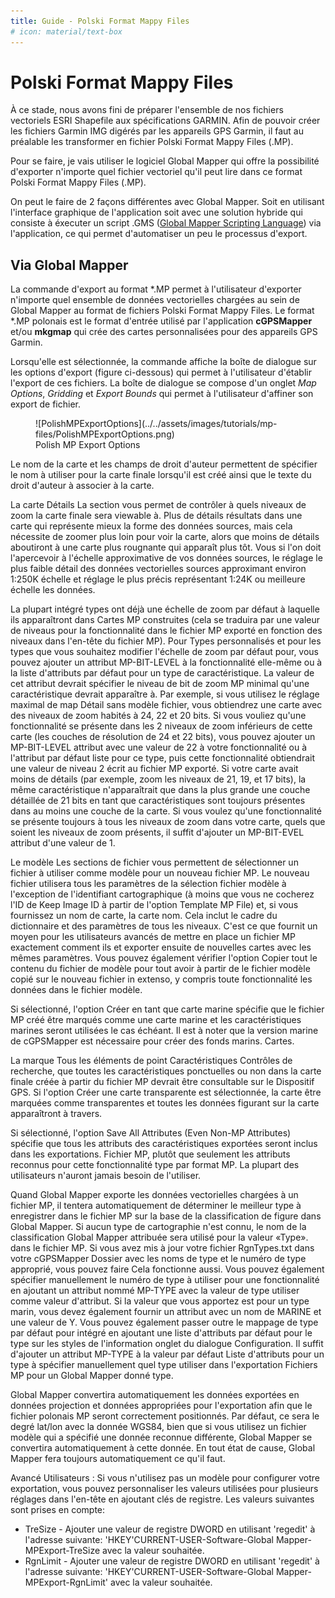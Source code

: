 ```yaml
---
title: Guide - Polski Format Mappy Files
# icon: material/text-box
---
```


# **Polski Format Mappy Files**

À ce stade, nous avons fini de préparer l'ensemble de nos fichiers vectoriels ESRI Shapefile aux spécifications GARMIN. Afin de pouvoir créer les fichiers Garmin IMG digérés par les appareils GPS Garmin, il faut au préalable les transformer en fichier Polski Format Mappy Files (.MP).

Pour se faire, je vais utiliser le logiciel Global Mapper qui offre la possibilité d'exporter n'importe quel fichier vectoriel qu'il peut lire dans ce format Polski Format Mappy Files (.MP).

On peut le faire de 2 façons différentes avec Global Mapper. Soit en utilisant l'interface graphique de l'application soit avec une solution hybride qui consiste à éxecuter un script .GMS ([Global Mapper Scripting Language](https://www.bluemarblegeo.com/knowledgebase/global-mapper-25/Scripting_Reference/ScriptReference.html)) via l'application, ce qui permet d'automatiser un peu le processus d'export.


## Via Global Mapper

La commande d'export au format *.MP permet à l'utilisateur d'exporter n'importe quel ensemble de données vectorielles chargées au sein de Global Mapper au format de fichiers Polski Format Mappy Files. Le format *.MP polonais est le format d'entrée utilisé par l'application **cGPSMapper** et/ou **mkgmap** qui crée des cartes personnalisées pour des appareils GPS Garmin.

Lorsqu'elle est sélectionnée, la commande affiche la boîte de dialogue sur les options d'export (figure ci-dessous) qui permet à l'utilisateur d'établir l'export de ces fichiers. La boîte de dialogue se compose d'un onglet *Map Options*, *Gridding* et *Export Bounds* qui permet à l'utilisateur d'affiner son export de fichier.

<figure markdown>
  ![PolishMPExportOptions](../../assets/images/tutorials/mp-files/PolishMPExportOptions.png)
  <figcaption>Polish MP Export Options</figcaption>
</figure>

Le nom de la carte et les champs de droit d'auteur permettent de spécifier le nom à utiliser pour la carte finale lorsqu'il est créé ainsi que le texte du droit d'auteur à associer à la carte.

La carte Détails La section vous permet de contrôler à quels niveaux de zoom la carte finale sera viewable à. Plus de détails résultats dans une carte qui représente mieux la forme des données sources, mais cela nécessite de zoomer plus loin pour voir la carte, alors que moins de détails aboutiront à une carte plus rougnante qui apparaît plus tôt. Vous si l'on doit l'apercevoir à l'échelle approximative de vos données sources, le réglage le plus faible détail des données vectorielles sources approximant environ 1:250K échelle et réglage le plus précis représentant 1:24K ou meilleure échelle les données.

La plupart intégré types ont déjà une échelle de zoom par défaut à laquelle ils apparaîtront dans Cartes MP construites (cela se traduira par une valeur de niveaus pour la fonctionnalité dans le fichier MP exporté en fonction des niveaux dans l'en-tête du fichier MP). Pour Types personnalisés et pour les types que vous souhaitez modifier l'échelle de zoom par défaut pour, vous pouvez ajouter un attribut MP-BIT-LEVEL à la fonctionnalité elle-même ou à la liste d'attributs par défaut pour un type de caractéristique. La valeur de cet attribut devrait spécifier le niveau de bit de zoom MP minimal qu'une caractéristique devrait apparaître à. Par exemple, si vous utilisez le réglage maximal de map Détail sans modèle fichier, vous obtiendrez une carte avec des niveaux de zoom habités à 24, 22 et 20 bits. Si vous vouliez qu'une fonctionnalité se présente dans les 2 niveaux de zoom inférieurs de cette carte (les couches de résolution de 24 et 22 bits), vous pouvez ajouter un MP-BIT-LEVEL attribut avec une valeur de 22 à votre fonctionnalité ou à l'attribut par défaut liste pour ce type, puis cette fonctionnalité obtiendrait une valeur de niveau 2 écrit au fichier MP exporté. Si votre carte avait moins de détails (par exemple, zoom les niveaux de 21, 19, et 17 bits), la même caractéristique n'apparaîtrait que dans la plus grande une couche détaillée de 21 bits en tant que caractéristiques sont toujours présentes dans au moins une couche de la carte. Si vous voulez qu'une fonctionnalité se présente toujours à tous les niveaux de zoom dans votre carte, quels que soient les niveaux de zoom présents, il suffit d'ajouter un MP-BIT-EVEL attribut d'une valeur de 1.

Le modèle Les sections de fichier vous permettent de sélectionner un fichier à utiliser comme modèle pour un nouveau fichier MP. Le nouveau fichier utilisera tous les paramètres de la sélection fichier modèle à l'exception de l'identifiant cartographique (à moins que vous ne cocherez l'ID de Keep Image ID à partir de l'option Template MP File) et, si vous fournissez un nom de carte, la carte nom. Cela inclut le cadre du dictionnaire et des paramètres de tous les niveaux. C'est ce que fournit un moyen pour les utilisateurs avancés de mettre en place un fichier MP exactement comment ils et exporter ensuite de nouvelles cartes avec les mêmes paramètres. Vous pouvez également vérifier l'option Copier tout le contenu du fichier de modèle pour tout avoir à partir de le fichier modèle copié sur le nouveau fichier in extenso, y compris toute fonctionnalité les données dans le fichier modèle.

Si sélectionné, l'option Créer en tant que carte marine spécifie que le fichier MP créé être marqués comme une carte marine et les caractéristiques marines seront utilisées le cas échéant. Il est à noter que la version marine de cGPSMapper est nécessaire pour créer des fonds marins. Cartes.

La marque Tous les éléments de point Caractéristiques Contrôles de recherche, que toutes les caractéristiques ponctuelles ou non dans la carte finale créée à partir du fichier MP devrait être consultable sur le Dispositif GPS. Si l'option Créer une carte transparente est sélectionnée, la carte être marquées comme transparentes et toutes les données figurant sur la carte apparaîtront à travers.

Si sélectionné, l'option Save All Attributes (Even Non-MP Attributes) spécifie que tous les attributs des caractéristiques exportées seront inclus dans les exportations. Fichier MP, plutôt que seulement les attributs reconnus pour cette fonctionnalité type par format MP. La plupart des utilisateurs n'auront jamais besoin de l'utiliser.

Quand Global Mapper exporte les données vectorielles chargées à un fichier MP, il tentera automatiquement de déterminer le meilleur type à enregistrer dans le fichier MP sur la base de la classification de figure dans Global Mapper. Si aucun type de cartographie n'est connu, le nom de la classification Global Mapper attribuée sera utilisé pour la valeur «Type». dans le fichier MP. Si vous avez mis à jour votre fichier RgnTypes.txt dans votre cGPSMapper Dossier avec les noms de type et le numéro de type approprié, vous pouvez faire Cela fonctionne aussi. Vous pouvez également spécifier manuellement le numéro de type à utiliser pour une fonctionnalité en ajoutant un attribut nommé MP-TYPE avec la valeur de type utiliser comme valeur d'attribut. Si la valeur que vous apportez est pour un type marin, vous devez également fournir un attribut avec un nom de MARINE et une valeur de Y. Vous pouvez également passer outre le mappage de type par défaut pour intégré en ajoutant une liste d'attributs par défaut pour le type sur les styles de l'information onglet du dialogue Configuration. Il suffit d'ajouter un attribut MP-TYPE à la valeur par défaut Liste d'attributs pour un type à spécifier manuellement quel type utiliser dans l'exportation Fichiers MP pour un Global Mapper donné type.

Global Mapper convertira automatiquement les données exportées en données projection et données appropriées pour l'exportation afin que le fichier polonais MP seront correctement positionnés. Par défaut, ce sera le degré lat/lon avec la donnée WGS84, bien que si vous utilisez un fichier modèle qui a spécifié une donnée reconnue différente, Global Mapper se convertira automatiquement à cette donnée. En tout état de cause, Global Mapper fera toujours automatiquement ce qu'il faut.

Avancé Utilisateurs : Si vous n'utilisez pas un modèle pour configurer votre exportation, vous pouvez personnaliser les valeurs utilisées pour plusieurs réglages dans l'en-tête en ajoutant clés de registre. Les valeurs suivantes sont prises en compte:

- TreSize - Ajouter une valeur de registre DWORD en utilisant 'regedit' à l'adresse suivante: 'HKEY'CURRENT-USER-Software-Global Mapper-MPExport-TreSize avec la valeur souhaitée.
- RgnLimit - Ajouter une valeur de registre DWORD en utilisant 'regedit' à l'adresse suivante: 'HKEY'CURRENT-USER-Software-Global Mapper-MPExport-RgnLimit' avec la valeur souhaitée.
